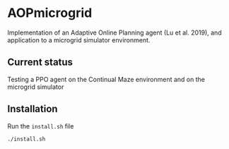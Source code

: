# AOPmicrogrid
Implementation of an Adaptive Online Planning agent (Lu et al. 2019), and application to a microgrid simulator environment.

## Current status
Testing a PPO agent on the Continual Maze environment and on the microgrid simulator

## Installation
Run the `install.sh` file

``` ./install.sh ```

